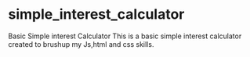# simple_interest_calculator
Basic Simple interest Calculator
This is a basic simple interest calculator created to brushup my Js,html and css skills.
